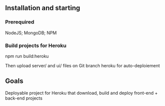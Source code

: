 ## Installation and starting

### Prerequired
NodeJS; MongoDB; NPM

### Build projects for Heroku
npm run build:heroku

Then upload server/ and ui/ files on Git branch heroku for auto-deploiement

## Goals

Deployable project for Heroku that download, build and deploy front-end + back-end projects
